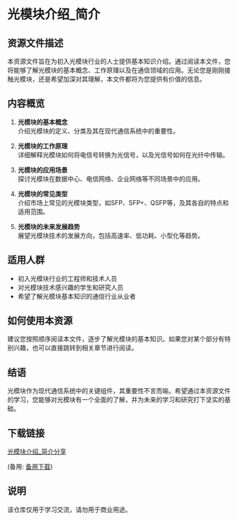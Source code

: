 # 光模块介绍_简介

## 资源文件描述

本资源文件旨在为初入光模块行业的人士提供基本知识介绍。通过阅读本文件，您将能够了解光模块的基本概念、工作原理以及在通信领域的应用。无论您是刚刚接触光模块，还是希望加深对其理解，本文件都将为您提供有价值的信息。

## 内容概览

1. **光模块的基本概念**  
   介绍光模块的定义、分类及其在现代通信系统中的重要性。

2. **光模块的工作原理**  
   详细解释光模块如何将电信号转换为光信号，以及光信号如何在光纤中传输。

3. **光模块的应用场景**  
   探讨光模块在数据中心、电信网络、企业网络等不同场景中的应用。

4. **光模块的常见类型**  
   介绍市场上常见的光模块类型，如SFP、SFP+、QSFP等，及其各自的特点和适用范围。

5. **光模块的未来发展趋势**  
   展望光模块技术的发展方向，包括高速率、低功耗、小型化等趋势。

## 适用人群

- 初入光模块行业的工程师和技术人员
- 对光模块技术感兴趣的学生和研究人员
- 希望了解光模块基本知识的通信行业从业者

## 如何使用本资源

建议您按照顺序阅读本文件，逐步了解光模块的基本知识。如果您对某个部分有特别兴趣，也可以直接跳转到相关章节进行阅读。

## 结语

光模块作为现代通信系统中的关键组件，其重要性不言而喻。希望通过本资源文件的学习，您能够对光模块有一个全面的了解，并为未来的学习和研究打下坚实的基础。

## 下载链接
[光模块介绍_简介分享](https://pan.quark.cn/s/9fee6bdeaa55) 

(备用: [备用下载](https://pan.baidu.com/s/12RZI-Ey3KuKT-ADA8zV2mw?pwd=1234))

## 说明

该仓库仅用于学习交流，请勿用于商业用途。
